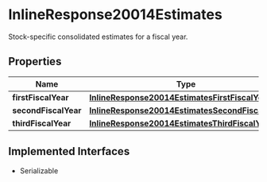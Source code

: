 

# InlineResponse20014Estimates

Stock-specific consolidated estimates for a fiscal year.

## Properties

Name | Type | Description | Notes
------------ | ------------- | ------------- | -------------
**firstFiscalYear** | [**InlineResponse20014EstimatesFirstFiscalYear**](InlineResponse20014EstimatesFirstFiscalYear.md) |  |  [optional]
**secondFiscalYear** | [**InlineResponse20014EstimatesSecondFiscalYear**](InlineResponse20014EstimatesSecondFiscalYear.md) |  |  [optional]
**thirdFiscalYear** | [**InlineResponse20014EstimatesThirdFiscalYear**](InlineResponse20014EstimatesThirdFiscalYear.md) |  |  [optional]


## Implemented Interfaces

* Serializable


